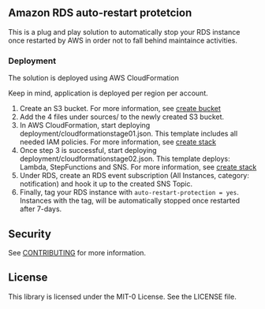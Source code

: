 ## Amazon RDS auto-restart protetcion

This is a plug and play solution to automatically stop your RDS instance once restarted by AWS in order not to fall behind maintaince activities. 

### Deployment

The solution is deployed using AWS CloudFormation

Keep in mind, application is deployed per region per account.

1. Create an S3 bucket. For more information, see [create bucket](https://docs.aws.amazon.com/AmazonS3/latest/user-guide/create-bucket.html)
2. Add the 4 files under sources/ to the newly created S3 bucket.
3. In AWS CloudFormation, start deploying deployment/cloudformationstage01.json. This template includes all needed IAM policies. For more information, see [create stack](https://docs.aws.amazon.com/AWSCloudFormation/latest/UserGuide/cfn-console-create-stack.html)
4. Once step 3 is successful, start deploying deployment/cloudformationstage02.json. This template deploys: Lambda, StepFunctions and SNS. For more information, see [create stack](https://docs.aws.amazon.com/AWSCloudFormation/latest/UserGuide/cfn-console-create-stack.html)
5. Under RDS, create an RDS event subscription (All Instances, category: notification) and hook it up to the created SNS Topic.
6. Finally, tag your RDS instance with `auto-restart-protection = yes`. Instances with the tag, will be automatically stopped once restarted after 7-days.

## Security

See [CONTRIBUTING](CONTRIBUTING.md#security-issue-notifications) for more information.

## License

This library is licensed under the MIT-0 License. See the LICENSE file.

